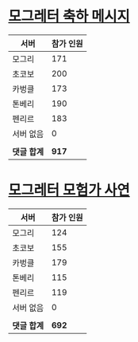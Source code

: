 # [모그레터 축하 메시지](./Event250701_v7_2_10th_moogleletter0.md)

|서버|참가 인원|
|-|-|
|모그리|171|
|초코보|200|
|카벙클|173|
|톤베리|190|
|펜리르|183|
|서버 없음|0|
|||
|**댓글 합계**|**917**|


# [모그레터 모험가 사연](./Event250701_v7_2_10th_moogleletter1.md)

|서버|참가 인원|
|-|-|
|모그리|124|
|초코보|155|
|카벙클|179|
|톤베리|115|
|펜리르|119|
|서버 없음|0|
|||
|**댓글 합계**|**692**|


